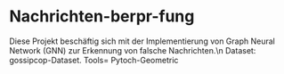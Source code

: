 # Nachrichten-berpr-fung
Diese Projekt beschäftig sich mit der Implementierung von Graph Neural Network (GNN) zur Erkennung von falsche Nachrichten.\n
Dataset: gossipcop-Dataset.
Tools= Pytoch-Geometric
